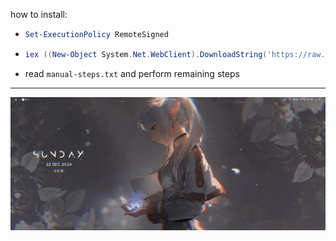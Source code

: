 how to install:
- ```powershell
  Set-ExecutionPolicy RemoteSigned
  ```
- ```powershell
  iex ((New-Object System.Net.WebClient).DownloadString('https://raw.githubusercontent.com/hatosu/windows-config/master/install.ps1'))
  ```
- read `manual-steps.txt` and perform remaining steps
---
<img src="https://github.com/hatosu/windows-config/blob/main/showcase.gif?raw=true" />

